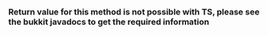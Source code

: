 ### Return value for this method is not possible with TS, please see the bukkit javadocs to get the required information
